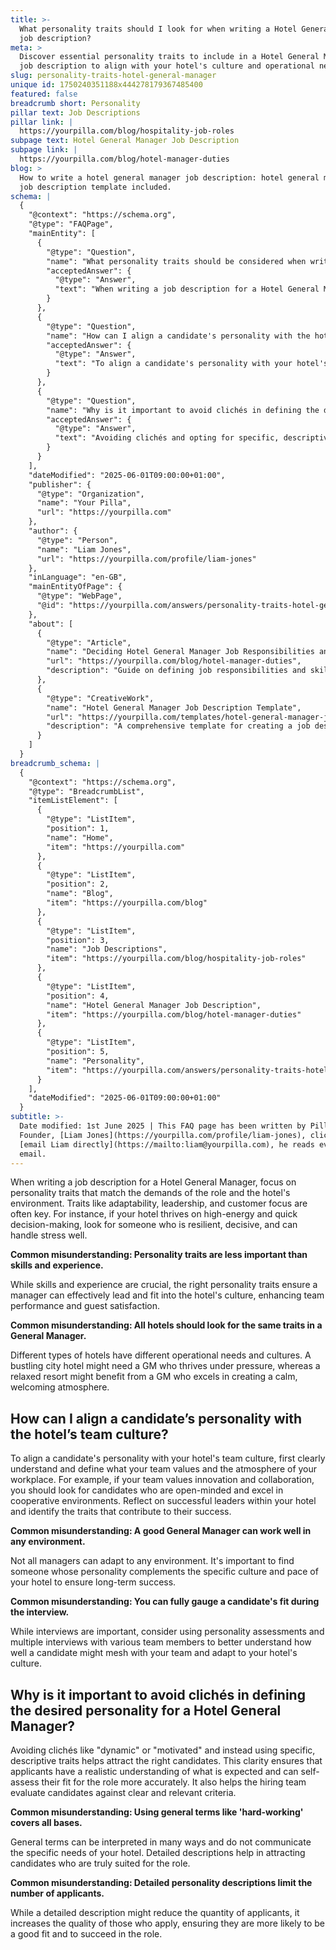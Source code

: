 ```yaml
---
title: >-
  What personality traits should I look for when writing a Hotel General Manager
  job description?
meta: >
  Discover essential personality traits to include in a Hotel General Manager
  job description to align with your hotel's culture and operational needs.
slug: personality-traits-hotel-general-manager
unique id: 1750240351188x444278179367485400
featured: false
breadcrumb short: Personality
pillar text: Job Descriptions
pillar link: |
  https://yourpilla.com/blog/hospitality-job-roles
subpage text: Hotel General Manager Job Description
subpage link: |
  https://yourpilla.com/blog/hotel-manager-duties
blog: >
  How to write a hotel general manager job description: hotel general manager
  job description template included.
schema: |
  {
    "@context": "https://schema.org",
    "@type": "FAQPage",
    "mainEntity": [
      {
        "@type": "Question",
        "name": "What personality traits should be considered when writing a Hotel General Manager job description?",
        "acceptedAnswer": {
          "@type": "Answer",
          "text": "When writing a job description for a Hotel General Manager, focus on traits such as adaptability, leadership, and customer focus. These traits should align with the demands of the role and the hotel's environment. For instance, a high-energy hotel might require a resilient, decisive manager who can handle stress effectively. Consider the specific operational needs and culture of the hotel when determining desirable personality traits."
        }
      },
      {
        "@type": "Question",
        "name": "How can I align a candidate's personality with the hotel’s team culture?",
        "acceptedAnswer": {
          "@type": "Answer",
          "text": "To align a candidate's personality with your hotel's team culture, define the core values and atmosphere of your workplace. Look for candidates who exhibit traits that align with these values. Utilize methods such as personality assessments and multiple interviews with various team members to better understand a candidate's suitability."
        }
      },
      {
        "@type": "Question",
        "name": "Why is it important to avoid clichés in defining the desired personality for a Hotel General Manager?",
        "acceptedAnswer": {
          "@type": "Answer",
          "text": "Avoiding clichés and opting for specific, descriptive traits in your job descriptions helps attract suitable candidates and gives them a realistic understanding of what is expected. This improves the likelihood of attracting applicants who genuinely fit the role and enhances the hiring team's ability to evaluate them effectively."
        }
      }
    ],
    "dateModified": "2025-06-01T09:00:00+01:00",
    "publisher": {
      "@type": "Organization",
      "name": "Your Pilla",
      "url": "https://yourpilla.com"
    },
    "author": {
      "@type": "Person",
      "name": "Liam Jones",
      "url": "https://yourpilla.com/profile/liam-jones"
    },
    "inLanguage": "en-GB",
    "mainEntityOfPage": {
      "@type": "WebPage",
      "@id": "https://yourpilla.com/answers/personality-traits-hotel-general-manager"
    },
    "about": [
      {
        "@type": "Article",
        "name": "Deciding Hotel General Manager Job Responsibilities and Skills",
        "url": "https://yourpilla.com/blog/hotel-manager-duties",
        "description": "Guide on defining job responsibilities and skills needed for a Hotel General Manager position."
      },
      {
        "@type": "CreativeWork",
        "name": "Hotel General Manager Job Description Template",
        "url": "https://yourpilla.com/templates/hotel-general-manager-job-description",
        "description": "A comprehensive template for creating a job description for a Hotel General Manager role."
      }
    ]
  }
breadcrumb_schema: |
  {
    "@context": "https://schema.org",
    "@type": "BreadcrumbList",
    "itemListElement": [
      {
        "@type": "ListItem",
        "position": 1,
        "name": "Home",
        "item": "https://yourpilla.com"
      },
      {
        "@type": "ListItem",
        "position": 2,
        "name": "Blog",
        "item": "https://yourpilla.com/blog"
      },
      {
        "@type": "ListItem",
        "position": 3,
        "name": "Job Descriptions",
        "item": "https://yourpilla.com/blog/hospitality-job-roles"
      },
      {
        "@type": "ListItem",
        "position": 4,
        "name": "Hotel General Manager Job Description",
        "item": "https://yourpilla.com/blog/hotel-manager-duties"
      },
      {
        "@type": "ListItem",
        "position": 5,
        "name": "Personality",
        "item": "https://yourpilla.com/answers/personality-traits-hotel-general-manager"
      }
    ],
    "dateModified": "2025-06-01T09:00:00+01:00"
  }
subtitle: >-
  Date modified: 1st June 2025 | This FAQ page has been written by Pilla
  Founder, [Liam Jones](https://yourpilla.com/profile/liam-jones), click to
  [email Liam directly](https://mailto:liam@yourpilla.com), he reads every
  email.
---
```

When writing a job description for a Hotel General Manager, focus on personality traits that match the demands of the role and the hotel's environment. Traits like adaptability, leadership, and customer focus are often key. For instance, if your hotel thrives on high-energy and quick decision-making, look for someone who is resilient, decisive, and can handle stress well.

**Common misunderstanding: Personality traits are less important than skills and experience.**

While skills and experience are crucial, the right personality traits ensure a manager can effectively lead and fit into the hotel's culture, enhancing team performance and guest satisfaction.

**Common misunderstanding: All hotels should look for the same traits in a General Manager.**

Different types of hotels have different operational needs and cultures. A bustling city hotel might need a GM who thrives under pressure, whereas a relaxed resort might benefit from a GM who excels in creating a calm, welcoming atmosphere.

## How can I align a candidate’s personality with the hotel’s team culture?

To align a candidate's personality with your hotel's team culture, first clearly understand and define what your team values and the atmosphere of your workplace. For example, if your team values innovation and collaboration, you should look for candidates who are open-minded and excel in cooperative environments. Reflect on successful leaders within your hotel and identify the traits that contribute to their success.

**Common misunderstanding: A good General Manager can work well in any environment.**

Not all managers can adapt to any environment. It's important to find someone whose personality complements the specific culture and pace of your hotel to ensure long-term success.

**Common misunderstanding: You can fully gauge a candidate's fit during the interview.**

While interviews are important, consider using personality assessments and multiple interviews with various team members to better understand how well a candidate might mesh with your team and adapt to your hotel's culture.

## Why is it important to avoid clichés in defining the desired personality for a Hotel General Manager?

Avoiding clichés like "dynamic" or "motivated" and instead using specific, descriptive traits helps attract the right candidates. This clarity ensures that applicants have a realistic understanding of what is expected and can self-assess their fit for the role more accurately. It also helps the hiring team evaluate candidates against clear and relevant criteria.

**Common misunderstanding: Using general terms like 'hard-working' covers all bases.**

General terms can be interpreted in many ways and do not communicate the specific needs of your hotel. Detailed descriptions help in attracting candidates who are truly suited for the role.

**Common misunderstanding: Detailed personality descriptions limit the number of applicants.**

While a detailed description might reduce the quantity of applicants, it increases the quality of those who apply, ensuring they are more likely to be a good fit and to succeed in the role.
